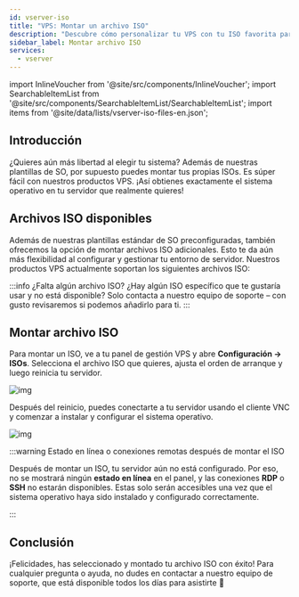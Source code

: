 ```yaml
---
id: vserver-iso
title: "VPS: Montar un archivo ISO"
description: "Descubre cómo personalizar tu VPS con tu ISO favorita para tener control total sobre tu entorno de servidor → Aprende más ahora"
sidebar_label: Montar archivo ISO
services:
  - vserver
---
```




import InlineVoucher from '@site/src/components/InlineVoucher';
import SearchableItemList from '@site/src/components/SearchableItemList/SearchableItemList';
import items from '@site/data/lists/vserver-iso-files-en.json';

## Introducción
¿Quieres aún más libertad al elegir tu sistema? Además de nuestras plantillas de SO, por supuesto puedes montar tus propias ISOs. Es súper fácil con nuestros productos VPS. ¡Así obtienes exactamente el sistema operativo en tu servidor que realmente quieres!

<InlineVoucher />



## Archivos ISO disponibles

Además de nuestras plantillas estándar de SO preconfiguradas, también ofrecemos la opción de montar archivos ISO adicionales. Esto te da aún más flexibilidad al configurar y gestionar tu entorno de servidor. Nuestros productos VPS actualmente soportan los siguientes archivos ISO: 

<SearchableItemList items={items} />

:::info ¿Falta algún archivo ISO?
¿Hay algún ISO específico que te gustaría usar y no está disponible? Solo contacta a nuestro equipo de soporte – con gusto revisaremos si podemos añadirlo para ti.
:::





## Montar archivo ISO
Para montar un ISO, ve a tu panel de gestión VPS y abre **Configuración → ISOs**. Selecciona el archivo ISO que quieres, ajusta el orden de arranque y luego reinicia tu servidor. 

![img](https://screensaver01.zap-hosting.com/index.php/s/tszMKbqDSa3AaLy/download)

Después del reinicio, puedes conectarte a tu servidor usando el cliente VNC y comenzar a instalar y configurar el sistema operativo.

![img](https://screensaver01.zap-hosting.com/index.php/s/q6WoDMq8pxn72oG/download)

:::warning Estado en línea o conexiones remotas después de montar el ISO

Después de montar un ISO, tu servidor aún no está configurado. Por eso, no se mostrará ningún **estado en línea** en el panel, y las conexiones **RDP** o **SSH** no estarán disponibles. Estas solo serán accesibles una vez que el sistema operativo haya sido instalado y configurado correctamente.

:::




## Conclusión
¡Felicidades, has seleccionado y montado tu archivo ISO con éxito! Para cualquier pregunta o ayuda, no dudes en contactar a nuestro equipo de soporte, que está disponible todos los días para asistirte 🙂



<InlineVoucher />